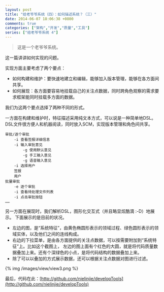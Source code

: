 ```yaml
---
layout: post
title: "给老爷爷系统（四）：如何描述系统？（三）"
date: 2014-06-07 18:06:38 +0800
comments: true
categories: ["架构","开发","质量","工具"]
series: ["给老爷爷系统 4"]
---
```

> 这是一个老爷爷系统。

这一篇讲讲如何实现的问题。

<!-- more -->

实现方面主要考虑了两个要点：

* 如何构建和维护：要快速地建立和编辑，能够加入版本管理，能够在各方面间共享。
* 如何展现：各方面要容易地挂载自己的关注点数据，同时跨角色观察的需求要求框架能同时挂载多方面的数据。

我们为这两个要点选择了两种不同的形式。

一方面在构建和维护时，特征描述采用纯文本方式，可以说是一种简单地DSL。
DSL文件很方便人和机器阅读，同时放入SCM，实现版本管理和角色间共享。

```
审批/逐个审批
	-i 查看签报详细信息
	-i 输入审批意见
	    -g 使用默认意见
		-g 手工输入意见
		-g 语音输入意见
	-i 选择用户
    签报
    用户
批量审批
    -e 逐个审批
    -i 查看待处理文件列表
    -i 点击审批按钮
……
```


另一方面在展现时，我们解析DSL，图形化交互式（并且略显炫酷滴 :-D）地展示。
下面展示的是目前的状况。

* 左边的图，是“系统特征”，由黄色椭圆形表示的领域过程、绿色圆形表示的领域实体，以及他们之间的连线构成。
* 右边的下拉菜单，是由各方面提供的关注点数据，可以按需要附加到“系统特征”上。比如这个截图上，
左边的图上面有个红色的大圆，就是将代码质量数据叠加上来。还有个深绿色的小点，是将代码结构的数据叠加上来。
* 除了可以以叠加的方式展示数据，还可以根据关注点数据对图进行过滤。

{% img  /images/view/view3.png %}

最后，代码在此：[http://github.com/nielinjie/developTools](http://github.com/nielinjie/developTools)
